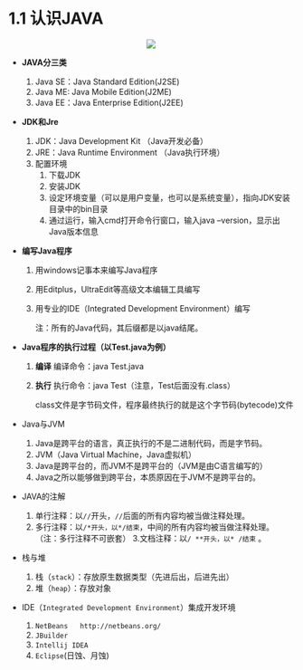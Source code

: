 # 1.1 认识JAVA

<div align="center"><img src="https://github.com/sunnyandgood/JAVAStudyNotes/blob/master/img/JAVA%E5%B1%82%E6%AC%A1%E5%9B%BE.png"/></div>

* **JAVA分三类**
  1. Java SE：Java Standard Edition(J2SE)
  2. Java ME: Java Mobile Edition(J2ME)
  3. Java EE：Java Enterprise Edition(J2EE)
 
* **JDK和Jre**
  1. JDK：Java Development Kit （Java开发必备）
  2. JRE：Java Runtime Environment （Java执行环境）
  3. 配置环境
     1.	下载JDK
     2.	安装JDK
     3.	设定环境变量（可以是用户变量，也可以是系统变量），指向JDK安装目录中的bin目录
     4.	通过运行，输入cmd打开命令行窗口，输入java –version，显示出Java版本信息
* **编写Java程序**
  1. 用windows记事本来编写Java程序
  2. 用Editplus，UltraEdit等高级文本编辑工具编写
  3. 用专业的IDE（Integrated Development Environment）编写

     注：所有的Java代码，其后缀都是以java结尾。
* **Java程序的执行过程（以Test.java为例）**
  1. **编译** 编译命令：java Test.java
  2. **执行** 执行命令：java Test（注意，Test后面没有.class）
 
     class文件是字节码文件，程序最终执行的就是这个字节码(bytecode)文件
* Java与JVM
  1. Java是跨平台的语言，真正执行的不是二进制代码，而是字节码。
  2. JVM（Java Virtual Machine，Java虚拟机）
  3. Java是跨平台的，而JVM不是跨平台的（JVM是由C语言编写的）
  4. Java之所以能够做到跨平台，本质原因在于JVM不是跨平台的。
* JAVA的注解
  1. 单行注释：以`//`开头，`//`后面的所有内容均被当做注释处理。
  2. 多行注释：以`/*开头，以*/结束`，中间的所有内容均被当做注释处理。（注：多行注释不可嵌套）
  3.文档注释：以`/ **开头，以* /结束` 。
* 栈与堆
  1. 栈（`stack`）：存放原生数据类型（先进后出，后进先出）
  2. 堆（`heap`）：存放对象
 * IDE（`Integrated Development Environment`）集成开发环境
   1. `NetBeans   http://netbeans.org/`
   2. `JBuilder`
   3. `Intellij IDEA`
   4. `Eclipse`(日蚀、月蚀)
